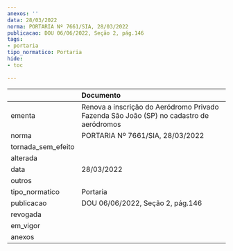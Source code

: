 ```yaml
---
anexos: ''
data: 28/03/2022
norma: PORTARIA Nº 7661/SIA, 28/03/2022
publicacao: DOU 06/06/2022, Seção 2, pág.146
tags:
- portaria
tipo_normatico: Portaria
hide: 
- toc 
 
---
```


|                    | Documento                                                                               |
|:-------------------|:----------------------------------------------------------------------------------------|
| ementa             | Renova a inscrição do Aeródromo Privado Fazenda São João (SP) no cadastro de aeródromos |
| norma              | PORTARIA Nº 7661/SIA, 28/03/2022                                                        |
| tornada_sem_efeito |                                                                                         |
| alterada           |                                                                                         |
| data               | 28/03/2022                                                                              |
| outros             |                                                                                         |
| tipo_normatico     | Portaria                                                                                |
| publicacao         | DOU 06/06/2022, Seção 2, pág.146                                                        |
| revogada           |                                                                                         |
| em_vigor           |                                                                                         |
| anexos             |                                                                                         |